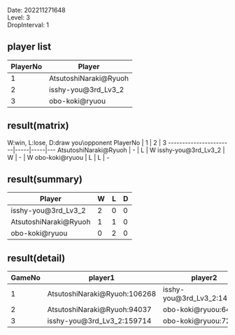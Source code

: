 Date: 202211271648  
Level: 3  
DropInterval: 1  
## player list
PlayerNo  |  Player
----------|-----------------------
1         |  AtsutoshiNaraki@Ryuoh
2         |  isshy-you@3rd_Lv3_2
3         |  obo-koki@ryuou
## result(matrix)
W:win, L:lose, D:draw
you\opponent PlayerNo  |  1  |  2  |  3
-----------------------|-----|-----|---
AtsutoshiNaraki@Ryuoh  |  -  |  L  |  W
isshy-you@3rd_Lv3_2    |  W  |  -  |  W
obo-koki@ryuou         |  L  |  L  |  -
## result(summary)
Player                 |  W  |  L  |  D
-----------------------|-----|-----|---
isshy-you@3rd_Lv3_2    |  2  |  0  |  0
AtsutoshiNaraki@Ryuoh  |  1  |  1  |  0
obo-koki@ryuou         |  0  |  2  |  0
## result(detail)
GameNo  |  player1                       |  player2
--------|--------------------------------|----------------------------
1       |  AtsutoshiNaraki@Ryuoh:106268  |  isshy-you@3rd_Lv3_2:149445
2       |  AtsutoshiNaraki@Ryuoh:94037   |  obo-koki@ryuou:64136
3       |  isshy-you@3rd_Lv3_2:159714    |  obo-koki@ryuou:72710
